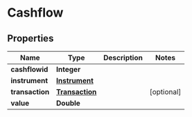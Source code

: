 
# Cashflow

## Properties
Name | Type | Description | Notes
------------ | ------------- | ------------- | -------------
**cashflowid** | **Integer** |  | 
**instrument** | [**Instrument**](Instrument.md) |  | 
**transaction** | [**Transaction**](Transaction.md) |  |  [optional]
**value** | **Double** |  | 



